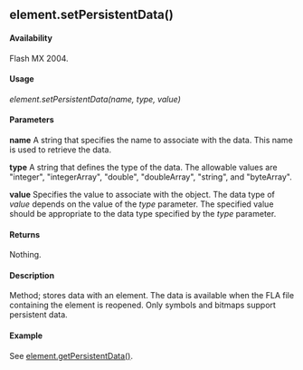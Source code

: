 ## element.setPersistentData()

#### Availability

Flash MX 2004.

#### Usage

*element.setPersistentData(name, type, value)*

#### Parameters

**name** A string that specifies the name to associate with the data. This name is used to retrieve the data.

**type** A string that defines the type of the data. The allowable values are "integer", "integerArray", "double", "doubleArray", "string", and "byteArray".

**value** Specifies the value to associate with the object. The data type of *value* depends on the value of the *type*
parameter. The specified value should be appropriate to the data type specified by the *type* parameter.

#### Returns

Nothing.

#### Description

Method; stores data with an element. The data is available when the FLA file containing the element is reopened. Only symbols and bitmaps support persistent data.

#### Example


See [element.getPersistentData()](../Element_object/element2.md).

